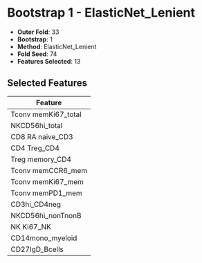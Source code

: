 # Bootstrap 1 - ElasticNet_Lenient

- **Outer Fold**: 33
- **Bootstrap**: 1
- **Method**: ElasticNet_Lenient
- **Fold Seed**: 74
- **Features Selected**: 13

## Selected Features

| Feature |
|---------|
| Tconv memKi67_total |
| NKCD56hi_total |
| CD8 RA naive_CD3 |
| CD4 Treg_CD4 |
| Treg memory_CD4 |
| Tconv memCCR6_mem |
| Tconv memKi67_mem |
| Tconv memPD1_mem |
| CD3hi_CD4neg |
| NKCD56hi_nonTnonB |
| NK Ki67_NK |
| CD14mono_myeloid |
| CD27IgD_Bcells |
